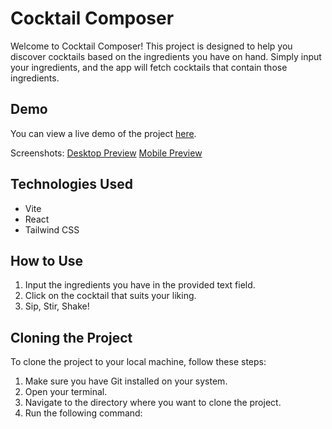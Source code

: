 # Cocktail Composer

Welcome to Cocktail Composer! This project is designed to help you discover cocktails based on the ingredients you have on hand. Simply input your ingredients, and the app will fetch cocktails that contain those ingredients.

## Demo

You can view a live demo of the project [here](https://cocktailcomposer.netlify.app/).

Screenshots:
[Desktop Preview](https://github.com/stefan5441/cocktail-maker/blob/main/public/preview/cocktail-maker-desktop.png?raw=true)
[Mobile Preview](https://github.com/stefan5441/cocktail-maker/blob/main/public/preview/cocktail-maker-mobile.png?raw=true)

## Technologies Used

- Vite
- React
- Tailwind CSS

## How to Use

1. Input the ingredients you have in the provided text field.
2. Click on the cocktail that suits your liking.
3. Sip, Stir, Shake!

## Cloning the Project

To clone the project to your local machine, follow these steps:

1. Make sure you have Git installed on your system.
2. Open your terminal.
3. Navigate to the directory where you want to clone the project.
4. Run the following command:

